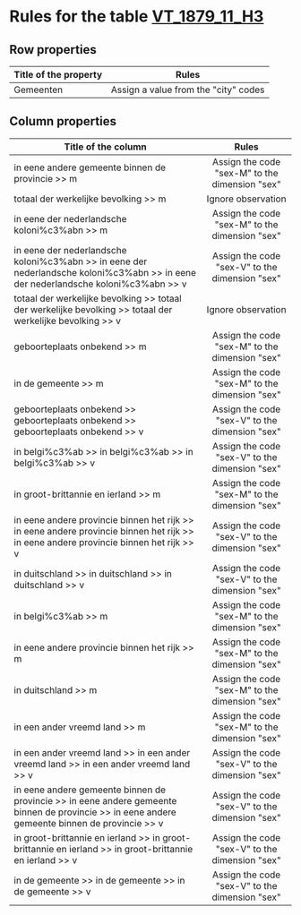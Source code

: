 # Rules for the table [VT_1879_11_H3](https://github.com/cgueret/DataDump/blob/master/xls-marked/VT_1879_11_H3_marked.xls?raw=true)
## Row properties
| Title of the property | Rules |
| --------------------- |:-----:|
| Gemeenten | Assign a value from the "city" codes |
## Column properties
| Title of the column | Rules |
| --------------------- |:-----:|
| in eene andere gemeente binnen de provincie >> m | Assign the code "sex-M" to the dimension "sex" |
| totaal der werkelijke bevolking >> m | Ignore observation |
| in eene der nederlandsche koloni%c3%abn >> m | Assign the code "sex-M" to the dimension "sex" |
| in eene der nederlandsche koloni%c3%abn >> in eene der nederlandsche koloni%c3%abn >> in eene der nederlandsche koloni%c3%abn >> v | Assign the code "sex-V" to the dimension "sex" |
| totaal der werkelijke bevolking >> totaal der werkelijke bevolking >> totaal der werkelijke bevolking >> v | Ignore observation |
| geboorteplaats onbekend >> m | Assign the code "sex-M" to the dimension "sex" |
| in de gemeente >> m | Assign the code "sex-M" to the dimension "sex" |
| geboorteplaats onbekend >> geboorteplaats onbekend >> geboorteplaats onbekend >> v | Assign the code "sex-V" to the dimension "sex" |
| in belgi%c3%ab >> in belgi%c3%ab >> in belgi%c3%ab >> v | Assign the code "sex-V" to the dimension "sex" |
| in groot-brittannie en ierland >> m | Assign the code "sex-M" to the dimension "sex" |
| in eene andere provincie binnen het rijk >> in eene andere provincie binnen het rijk >> in eene andere provincie binnen het rijk >> v | Assign the code "sex-V" to the dimension "sex" |
| in duitschland >> in duitschland >> in duitschland >> v | Assign the code "sex-V" to the dimension "sex" |
| in belgi%c3%ab >> m | Assign the code "sex-M" to the dimension "sex" |
| in eene andere provincie binnen het rijk >> m | Assign the code "sex-M" to the dimension "sex" |
| in duitschland >> m | Assign the code "sex-M" to the dimension "sex" |
| in een ander vreemd land >> m | Assign the code "sex-M" to the dimension "sex" |
| in een ander vreemd land >> in een ander vreemd land >> in een ander vreemd land >> v | Assign the code "sex-V" to the dimension "sex" |
| in eene andere gemeente binnen de provincie >> in eene andere gemeente binnen de provincie >> in eene andere gemeente binnen de provincie >> v | Assign the code "sex-V" to the dimension "sex" |
| in groot-brittannie en ierland >> in groot-brittannie en ierland >> in groot-brittannie en ierland >> v | Assign the code "sex-V" to the dimension "sex" |
| in de gemeente >> in de gemeente >> in de gemeente >> v | Assign the code "sex-V" to the dimension "sex" |
